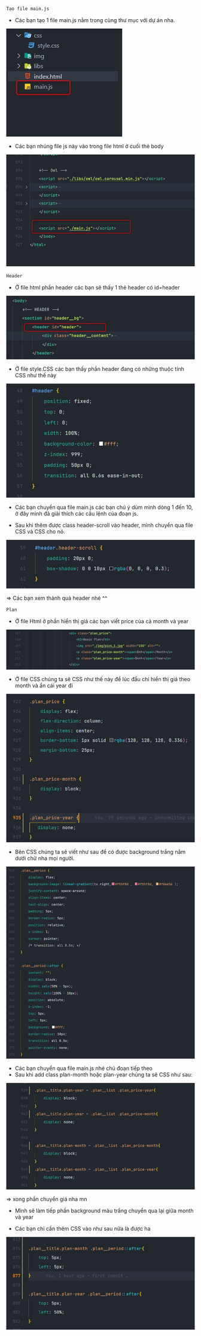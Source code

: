 
```bash
Tạo file main.js
```

* Các bạn tạo 1 file main.js nằm trong cùng thư mục với dự án nha.

![alt text](https://github.com/n-viethai/samar-web-demo/blob/master/img/readme/h1.jpg?raw=true)

* Các bạn nhúng file js này vào trong file html ở cuối thẻ body

![alt text](https://github.com/n-viethai/samar-web-demo/blob/master/img/readme/h2.jpg?raw=true)

```bash
Header
```

* Ở file html phần header các bạn sẽ thấy 1 thẻ header có id=header 

![alt text](https://github.com/n-viethai/samar-web-demo/blob/master/img/readme/h3.jpg?raw=true)

* Ở file style.CSS các bạn thấy phần header đang có những thuộc tính CSS như thế này

![alt text](https://github.com/n-viethai/samar-web-demo/blob/master/img/readme/h4.jpg?raw=true)

* Các bạn chuyển qua file main.js các bạn chú ý dùm mình dòng 1 đến 10, ở đây mình đã giải thích các câu lệnh của đoạn js.

* Sau khi thêm được class header-scroll vào header, mình chuyển qua file CSS và CSS cho nó. 

![alt text](https://github.com/n-viethai/samar-web-demo/blob/master/img/readme/h6.jpg?raw=true)

=> Các bạn xem thành quả header nhé ^^

```bash
Plan
```

* Ở file Html ở phần hiển thị giá các bạn viết price của cả month và year

![alt text](https://github.com/n-viethai/samar-web-demo/blob/master/img/readme/h7.jpg?raw=true)

* Ở file CSS chúng ta sẽ CSS như thế này để lúc đẩu chỉ hiển thị giá theo month và ẩn cái year đi 

![alt text](https://github.com/n-viethai/samar-web-demo/blob/master/img/readme/h8.jpg?raw=true)

* Bên CSS chúng ta sẽ viết như sau để có được background trắng nằm dưới chữ nha mọi người.

![alt text](https://github.com/n-viethai/samar-web-demo/blob/master/img/readme/h11.jpg?raw=true)

* Các bạn chuyển qua file main.js nhé chú đoạn tiếp theo
* Sau khi add class plan-month hoặc plan-year chúng ta sẽ CSS như sau:

![alt text](https://github.com/n-viethai/samar-web-demo/blob/master/img/readme/h9.jpg?raw=true)

=> xong phần chuyển giá nha mn

* Mình sẽ làm tiếp phần background màu trắng chuyển qua lại giữa month và year

* Các bạn chỉ cần thêm CSS vào như sau nữa là được ha

![alt text](https://github.com/n-viethai/samar-web-demo/blob/master/img/readme/h12.jpg?raw=true)


